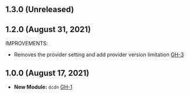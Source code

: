 ## 1.3.0 (Unreleased)
## 1.2.0 (August 31, 2021)

IMPROVEMENTS:

- Removes the provider setting and add provider version limitation [GH-3](https://github.com/terraform-alicloud-modules/terraform-alicloud-dcdn/pull/3)

## 1.0.0 (August 17, 2021)

- **New Module:** `dcdn` [GH-1](https://github.com/terraform-alicloud-modules/terraform-alicloud-dcdn/pull/1)